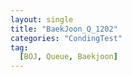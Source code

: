 ```yaml
---
layout: single
title: "BaekJoon_Q_1202"
categories: "CondingTest"
tag:
  [BOJ, Queue, Baekjoon]
---
```


